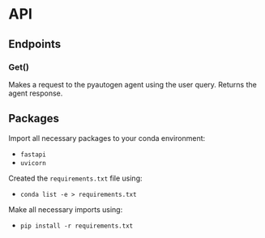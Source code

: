 # API

## Endpoints

### Get()
Makes a request to the pyautogen agent using the user query.
Returns the agent response.

## Packages
Import all necessary packages to your conda environment:

- `fastapi`
- `uvicorn`

Created the `requirements.txt` file using:

- `conda list -e > requirements.txt`

Make all necessary imports using:

- `pip install -r requirements.txt`